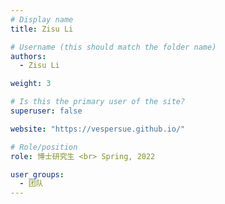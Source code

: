 ```yaml
---
# Display name
title: Zisu Li

# Username (this should match the folder name)
authors:
  - Zisu Li

weight: 3

# Is this the primary user of the site?
superuser: false

website: "https://vespersue.github.io/"

# Role/position
role: 博士研究生 <br> Spring, 2022

user_groups:
  - 团队
---
```

